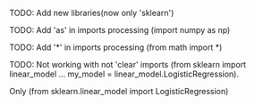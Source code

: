 TODO: Add new libraries(now only 'sklearn')

TODO: Add 'as' in imports processing (import numpy as np)

TODO: Add '*' in imports processing (from math import *)

TODO: Not working with not 'clear' imports (from sklearn import linear_model ... my_model = linear_model.LogisticRegression).

Only (from sklearn.linear_model import LogisticRegression)

